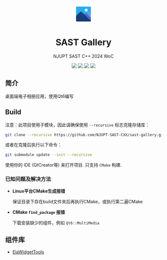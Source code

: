 <div align=center>
  <img width=64 src="res/icon/app_icon.svg">
</div>

<h1 align="center">
  SAST Gallery
</h1>
<p align="center">
  NJUPT SAST C++ 2024 WoC
</p>

<p align="center">
  <img src="https://img.shields.io/badge/frame-Qt6.8.0-blue">
  <img src="https://img.shields.io/badge/lang-C%2B%2B20-yellow.svg">
  <img src="https://img.shields.io/badge/platform-Windows%20%7C%20macOS%20%7C%20Linux-lightgreen.svg">
  <img src="https://img.shields.io/badge/license-MIT-blue.svg">
</p>

## 简介

桌面端电子相册应用，使用Qt6编写

## Build

注意：此项目使用子模块，因此请确保使用 `--recursive` 标志克隆存储库：

```bash
git clone --recursive https://github.com/NJUPT-SAST-CXX/sast-gallery.git 
```

或者在克隆后执行以下命令：


```bash
git submodule update --init --recursive
```

使用你的 IDE (QtCreator等) 来打开项目. 只支持 `CMake` 构建.

### 已知问题及解决方法

- **Linux平台CMake生成报错**
    
    保证目录下存在build文件夹后再执行CMake，或执行第二遍CMake

- **CMake `find_package` 报错**
    
    下载安装缺少的组件，例如 `Qt6::MultiMedia`

## 组件库

- [ElaWidgetTools](https://github.com/Liniyous/ElaWidgetTools)

